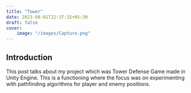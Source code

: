 ```yaml
---
title: "Tower"
date: 2023-08-01T22:37:32+05:30
draft: false
cover:
    image: "/images/Capture.png"
---
```

## Introduction

This post talks about my project which was Tower Defense Game made in Unity Engine.
This is a functioning where the focus was on experimenting with pathfinding algorithms for player and enemy positions.

<!--Add photo -->